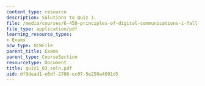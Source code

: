 ```yaml
---
content_type: resource
description: Solutions to Quiz 1.
file: /media/courses/6-450-principles-of-digital-communications-i-fall-2006/df9dead1e6df2786ec075e250a4091d5_quiz1_03_soln.pdf
file_type: application/pdf
learning_resource_types:
- Exams
ocw_type: OCWFile
parent_title: Exams
parent_type: CourseSection
resourcetype: Document
title: quiz1_03_soln.pdf
uid: df9dead1-e6df-2786-ec07-5e250a4091d5
---
```

